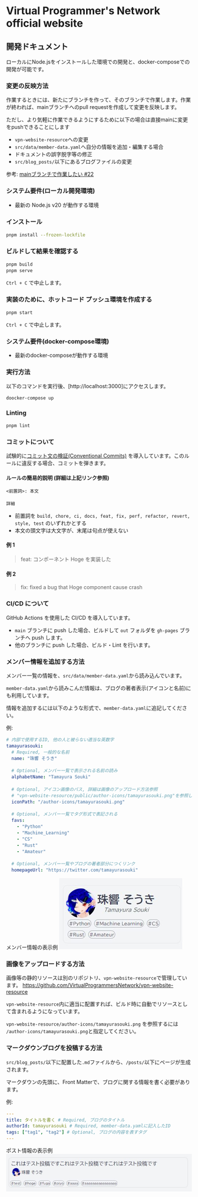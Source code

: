 # Virtual Programmer's Network official website

## 開発ドキュメント

ローカルにNode.jsをインストールした環境での開発と、docker-composeでの開発が可能です。

### 変更の反映方法
作業するときには、新たにブランチを作って、そのブランチで作業します。作業が終われば、mainブランチへのpull requestを作成して変更を反映します。

ただし、より気軽に作業できるようにするために以下の場合は直接mainに変更をpushできることにします

- `vpn-website-resource`への変更
- `src/data/member-data.yaml`へ自分の情報を追加・編集する場合
- ドキュメントの誤字脱字等の修正
- `src/blog_posts/`以下にあるブログファイルの変更

参考: [mainブランチで作業したい #22](https://github.com/VirtualProgrammersNetwork/vpn-website/issues/22)

### システム要件(ローカル開発環境)

- 最新の Node.js v20 が動作する環境

### インストール

```sh
pnpm install --frozen-lockfile
```

### ビルドして結果を確認する

```sh
pnpm build
pnpm serve
```

`Ctrl + C` で中止します。

### 実装のために、ホットコード プッシュ環境を作成する

```sh
pnpm start
```

`Ctrl + C` で中止します。

### システム要件(docker-compose環境)

- 最新のdocker-composeが動作する環境

### 実行方法

以下のコマンドを実行後、[http://localhost:3000]にアクセスします。

```
doocker-compose up
```

### Linting

```sh
pnpm lint
```

### コミットについて

試験的に[コミット文の検証(Conventional Commits)](https://www.conventionalcommits.org/ja/v1.0.0/)
を導入しています。このルールに違反する場合、コミットを弾きます。

#### ルールの簡易的説明 (詳細は上記リンク参照)

```txt
<前置詞>: 本文

詳細
```

- 前置詞を `build, chore, ci, docs, feat, fix, perf, refactor, revert, style, test` のいずれかとする
- 本文の頭文字は大文字が、末尾は句点が使えない

#### 例 1

> feat: コンポーネント Hoge を実装した

#### 例 2

> fix: fixed a bug that Hoge component cause crash

### CI/CD について

GitHub Actions を使用した CI/CD を導入しています。

- `main` ブランチに push した場合、ビルドして `out` フォルダを `gh-pages` ブランチへ push します。
- 他のブランチに push した場合、ビルド・Lint を行います。

### メンバー情報を追加する方法

メンバー一覧の情報を、`src/data/member-data.yaml`から読み込んでいます。

`member-data.yaml`から読みこんだ情報は、ブログの著者表示(アイコンと名前)にも利用しています。

情報を追加するには以下のような形式で、`member-data.yaml`に追記してください。

例:
```yaml
# 内部で使用するID, 他の人と被らない適当な英数字
tamayurasouki:
  # Required, 一般的な名前
  name: "珠響 そうき"

  # Optional, メンバー一覧で表示される名前の読み
  alphabetName: "Tamayura Souki"

  # Optional, アイコン画像のパス, 詳細は画像のアップロード方法参照
  # "vpn-website-resource/public/author-icons/tamayurasouki.png"を参照している
  iconPath: "/author-icons/tamayurasouki.png"

  # Optional, メンバー一覧でタグ形式で表記される
  favs:
    - "Python"
    - "Machine_Learning"
    - "CS"
    - "Rust"
    - "Amateur"

  # Optional, メンバー一覧やブログの著者部分につくリンク
  homepageUrl: "https://twitter.com/tamayurasouki"
```

メンバー情報の表示例
![例](/docs/member-example.jpg)

### 画像をアップロードする方法

画像等の静的リソースは別のリポジトリ、`vpn-website-resource`で管理しています。
https://github.com/VirtualProgrammersNetwork/vpn-website-resource

`vpn-website-resource`内に適当に配置すれば、ビルド時に自動でリソースとして含まれるようになっています。

`vpn-website-resource/author-icons/tamayurasouki.png`
を参照するには
`/author-icons/tamayurasouki.png`と指定してください。

### マークダウンブログを投稿する方法

`src/blog_posts/`以下に配置した`.md`ファイルから、`/posts/`以下にページが生成されます。

マークダウンの先頭に、Front Matterで、ブログに関する情報を書く必要があります。

例:
```yaml
---
title: タイトルを書く # Required, ブログのタイトル
authorId: tamayurasouki # Required, member-data.yamlに記入したID
tags: ["tag1", "tag2"] # Optional, ブログの内容を表すタグ
---
```

ポスト情報の表示例
![例](docs/post-example.jpg)
